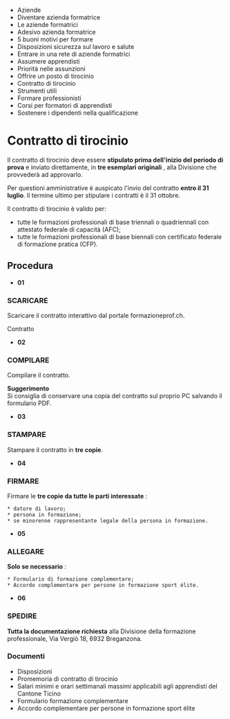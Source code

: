  * Aziende
  * Diventare azienda formatrice
  * Le aziende formatrici
  * Adesivo azienda formatrice
  * 5 buoni motivi per formare
  * Disposizioni sicurezza sul lavoro e salute
  * Entrare in una rete di aziende formatrici
  * Assumere apprendisti
  * Priorità nelle assunzioni
  * Offrire un posto di tirocinio
  * Contratto di tirocinio
  * Strumenti utili
  * Formare professionisti
  * Corsi per formatori di apprendisti
  * Sostenere i dipendenti nella qualificazione

#  Contratto di tirocinio

Il contratto di tirocinio deve essere **stipulato prima dell'inizio del
periodo di prova** e inviato direttamente, in **tre esemplari originali** ,
alla Divisione che provvederà ad approvarlo.

Per questioni amministrative è auspicato l'invio del contratto **entro il 31
luglio**. Il termine ultimo per stipulare i contratti è il 31 ottobre.

Il contratto di tirocinio è valido per:

  * tutte le formazioni professionali di base triennali o quadriennali con attestato federale di capacità (AFC);
  * tutte le formazioni professionali di base biennali con certificato federale di formazione pratica (CFP).

##  Procedura

  * **01**

###  SCARICARE

Scaricare il contratto interattivo dal portale formazioneprof.ch.  
  
Contratto

  *  **02**

###  COMPILARE

Compilare il contratto.  
  
**Suggerimento**  
Si consiglia di conservare una copia del contratto sul proprio PC salvando il
formulario PDF.

  * **03**

###  STAMPARE

Stampare il contratto in **tre copie**.

  * **04**

###  FIRMARE

Firmare le **tre copie da tutte le parti interessate** :

    * datore di lavoro;
    * persona in formazione;
    * se minorenne rappresentante legale della persona in formazione.

  *  **05**

###  ALLEGARE

 **Solo se necessario** :

    * Formulario di formazione complementare;
    * Accordo complementare per persone in formazione sport élite.

  *  **06**

###  SPEDIRE

 **Tutta la documentazione richiesta** alla Divisione della formazione
professionale, Via Vergiò 18, 6932 Breganzona.

###  Documenti

  * Disposizioni
  * Promemoria di contratto di tirocinio
  * Salari minimi e orari settimanali massimi applicabili agli apprendisti del Cantone Ticino 
  * Formulario formazione complementare
  * Accordo complementare per persone in formazione sport élite

